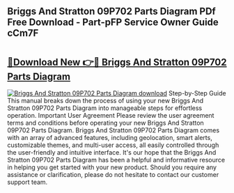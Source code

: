 ## Briggs And Stratton 09P702 Parts Diagram PDf Free Download - Part-pFP Service Owner Guide cCm7F

# <h2><a href="http://dfhefx.blite.top/?on=Briggs+And+Stratton+09P702+Parts+Diagram">🔗Download New 👉🔴 Briggs And Stratton 09P702 Parts Diagram</a></h2>

[![Briggs And Stratton 09P702 Parts Diagram download](https://i.imgur.com/lujVjoI.png)](http://dfhefx.blite.top/?on=Briggs+And+Stratton+09P702+Parts+Diagram)
Step-by-Step Guide This manual breaks down the process of using your new Briggs And Stratton 09P702 Parts Diagram into manageable steps for effortless operation. Important User Agreement Please review the user agreement terms and conditions before operating your new Briggs And Stratton 09P702 Parts Diagram. Briggs And Stratton 09P702 Parts Diagram comes with an array of advanced features, including geolocation, smart alerts, customizable themes, and multi-user access, all easily controlled through the user-friendly and intuitive interface. It's our hope that the Briggs And Stratton 09P702 Parts Diagram has been a helpful and informative resource in helping you get started with your new product. Should you require any assistance or clarification, please do not hesitate to contact our customer support team.

